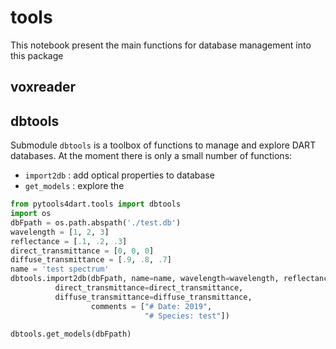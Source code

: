 # tools
This notebook present the main functions for database management into this
package

## voxreader


## dbtools 
Submodule `dbtools` is a toolbox of functions to manage and explore DART databases. 
At the moment there is only a small number of functions:

- `import2db` : add optical properties to database
- `get_models` : explore the 


```python
from pytools4dart.tools import dbtools
import os
dbFpath = os.path.abspath('./test.db')
wavelength = [1, 2, 3]
reflectance = [.1, .2, .3]
direct_transmittance = [0, 0, 0]
diffuse_transmittance = [.9, .8, .7]
name = 'test spectrum'
dbtools.import2db(dbFpath, name=name, wavelength=wavelength, reflectance=reflectance,
          direct_transmittance=direct_transmittance, 
          diffuse_transmittance=diffuse_transmittance,
                  comments = ["# Date: 2019",
                              "# Species: test"])

dbtools.get_models(dbFpath)



```
